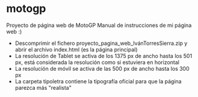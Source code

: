 # motogp
Proyecto de página web de MotoGP
Manual de instrucciones de mi página web :)

- Descomprimir el fichero proyecto_pagina_web_IvánTorresSierra.zip y abrir el archivo index.html (es la página principal)
- La resolución de Tablet se activa de los 1375 px de ancho hasta los 501 px, está considerada la resolución como si estuviera en horizontal
- La resolución de móvil se activa de las 500 px de ancho hasta los 300 px
- La carpeta tipoletra contiene la tipografía oficial para que la página parezca más "realista"
